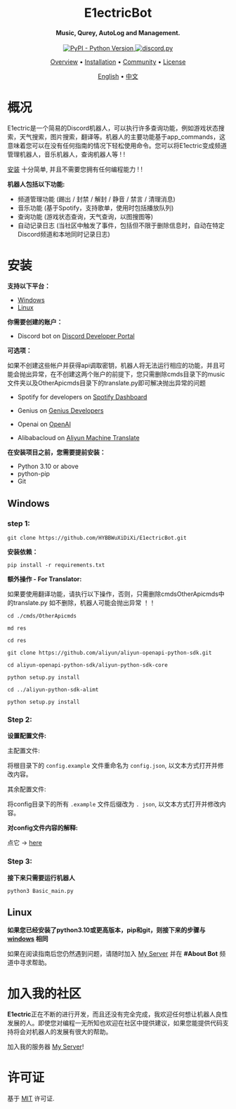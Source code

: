 <h1 align="center">  
  E1ectricBot  
  <br>  
</h1>

<h4 align="center">Music, Qurey, AutoLog and Management.</h4>

<p align="center">  
  <a href="https://www.python.org/downloads/">  
    <img alt="PyPI - Python Version" src="https://img.shields.io/pypi/pyversions/discord.py">  
  </a>  
  <a href="https://github.com/Rapptz/discord.py/">  
     <img src="https://img.shields.io/badge/discord-py-blue.svg" alt="discord.py">  
  </a>  
</p>

<p align="center">  
  <a href="#概况">Overview</a>  
  •  
  <a href="#安装">Installation</a>  
  •  
  <a href="#加入我的社区">Community</a>  
  •  
  <a href="#许可证">License</a>  
</p>

<div>  
<p align="center">  
  <a href="https://github.com/HYBBWuXiDiXi/E1ectricBot/blob/master/README.md">English</a>  
  •  
  <a href="https://github.com/HYBBWuXiDiXi/E1ectricBot/blob/master/README-ZH.md">中文</a>  
</p>  
</div>

# 概况

E1ectric是一个简易的Discord机器人，可以执行许多查询功能，例如游戏状态搜索，天气搜索，图片搜索，翻译等。机器人的主要功能基于app_commands，这意味着您可以在没有任何指南的情况下轻松使用命令。您可以将E1ectric变成频道管理机器人，音乐机器人，查询机器人等 !  !

[安装](#安装) 十分简单, 并且不需要您拥有任何编程能力 !  !

**机器人包括以下功能:**

- 频道管理功能 (踢出 / 封禁 / 解封 / 静音 / 禁言 / 清理消息)
- 音乐功能 (基于Spotify，支持歌单，使用时包括播放队列)
- 查询功能 (游戏状态查询，天气查询，以图搜图等)
- 自动记录日志 (当社区中触发了事件，包括但不限于删除信息时，自动在特定Discord频道和本地同时记录日志)

# 安装

**支持以下平台：**

- [Windows](#Windows)
- [Linux](#Linux)

**你需要创建的账户：**

- Discord bot on [Discord Developer Portal](https://discord.com/developers)

**可选项：**

如果不创建这些帐户并获得api调取密钥，机器人将无法运行相应的功能，并且可能会抛出异常，在不创建这两个账户的前提下，您只需删除cmds目录下的music文件夹以及OtherApicmds目录下的translate.py即可解决抛出异常的问题

- Spotify for developers on [Spotify Dashboard](https://developer.spotify.com/dashboard/)

- Genius on [Genius Developers](https://genius.com/developers)

- Openai on [OpenAI](https://platform.openai.com/signup)

- Alibabacloud on [Aliyun Machine Translate](https://www.alibabacloud.com/product/machine-translation)

**在安装项目之前，您需要提前安装：**

- Python 3.10 or above
- python-pip
- Git

## Windows

### step 1:

```
git clone https://github.com/HYBBWuXiDiXi/E1ectricBot.git  
```

**安装依赖：**

```
pip install -r requirements.txt  
```

**额外操作 - For Translator:**

如果要使用翻译功能，请执行以下操作，否则，只需删除cmdsOtherApicmds中的translate.py 如不删除，机器人可能会抛出异常 ！！

```
cd ./cmds/OtherApicmds  
```

```
md res  
```

```
cd res  
```

```
git clone https://github.com/aliyun/aliyun-openapi-python-sdk.git  
```

```
cd aliyun-openapi-python-sdk/aliyun-python-sdk-core  
```

```
python setup.py install  
```

```
cd ../aliyun-python-sdk-alimt  
```

```
python setup.py install  
```

### Step 2:

**设置配置文件:**

主配置文件:

将根目录下的  `config.example` 文件重命名为 `config.json`, 以文本方式打开并修改内容。

其余配置文件:

将config目录下的所有 `.example` 文件后缀改为 `. json`, 以文本方式打开并修改内容。

**对config文件内容的解释:**

点它 -> [here](https://github.com/HYBBWuXiDiXi/E1ectricBot/blob/master/readme/configs.md)

### Step 3:

**接下来只需要运行机器人**

```
python3 Basic_main.py  
```

##      

## Linux

**如果您已经安装了python3.10或更高版本，pip和git，则接下来的步骤与 [windows](#windows) 相同**

如果在阅读指南后您仍然遇到问题，请随时加入 [My Server](https://discord.gg/vWbkrGPyWY) 并在 **#About Bot** 频道中寻求帮助。

# 加入我的社区

**E1ectric**正在不断的进行开发，而且还没有完全完成，我欢迎任何想让机器人良性发展的人。即使您对编程一无所知也欢迎在社区中提供建议，如果您能提供代码支持将会对机器人的发展有很大的帮助。

加入我的服务器 [My Server](https://discord.gg/vWbkrGPyWY)!

# 许可证

基于 [MIT](https://mit-license.org/) 许可证.
